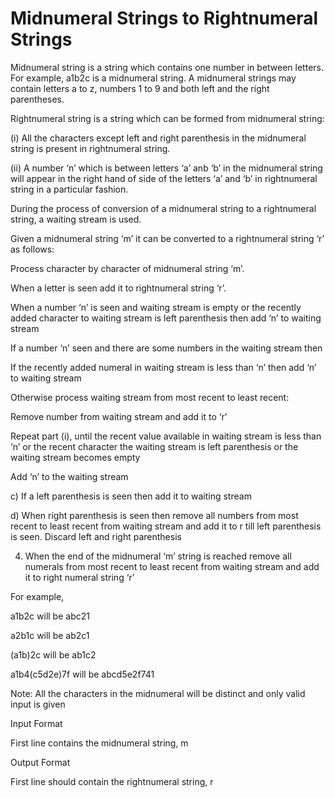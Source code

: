 Midnumeral Strings to Rightnumeral Strings
==========================================

Midnumeral string is a string which contains one number in between letters. For example, a1b2c is a midnumeral string. A midnumeral strings may contain letters a to z, numbers 1 to 9 and both left and the right parentheses.

Rightnumeral string is a string which can be formed from midnumeral string:

(i) All the characters except left and right parenthesis in the midnumeral string is present in rightnumeral string.

(ii) A number ‘n’ which is between letters ‘a’ anb ‘b’ in the midnumeral string will appear in the right hand of side of the letters ‘a’ and ‘b’ in rightnumeral string in a particular fashion.

During the process of conversion of a midnumeral string to a rightnumeral string, a waiting stream is used.

Given a midnumeral string ‘m’ it can be converted to a rightnumeral string ‘r’ as follows:

Process character by character of midnumeral string ‘m’.

When a letter is seen add it to rightnumeral string ‘r’.

When a number ‘n’ is seen and waiting stream is empty or the recently added character to waiting stream is left parenthesis then add ‘n’ to waiting stream

If a number ‘n’ seen and there are some numbers in the waiting stream then

If the recently added numeral in waiting stream is less than ‘n’ then add ‘n’ to waiting stream

Otherwise process waiting stream from most recent to least recent:

Remove number from waiting stream and add it to ‘r’

Repeat part (i), until the recent value available in waiting stream is less than ‘n’ or the recent character the waiting stream is left parenthesis or the waiting stream becomes empty

Add ‘n’ to the waiting stream

c) If a left parenthesis is seen then add it to waiting stream

d) When right parenthesis is seen then remove all numbers from most recent to least recent from waiting stream and add it to r till left parenthesis is seen. Discard left and right parenthesis

4. When the end of the midnumeral ‘m’ string is reached remove all numerals from most recent to least recent from waiting stream and add it to right numeral string ‘r’

For example,

a1b2c will be abc21

a2b1c will be ab2c1

(a1b)2c will be ab1c2

a1b4(c5d2e)7f will be abcd5e2f741

Note: All the characters in the midnumeral will be distinct and only valid input is given

Input Format

First line contains the midnumeral string, m

Output Format

First line should contain the rightnumeral string, r
